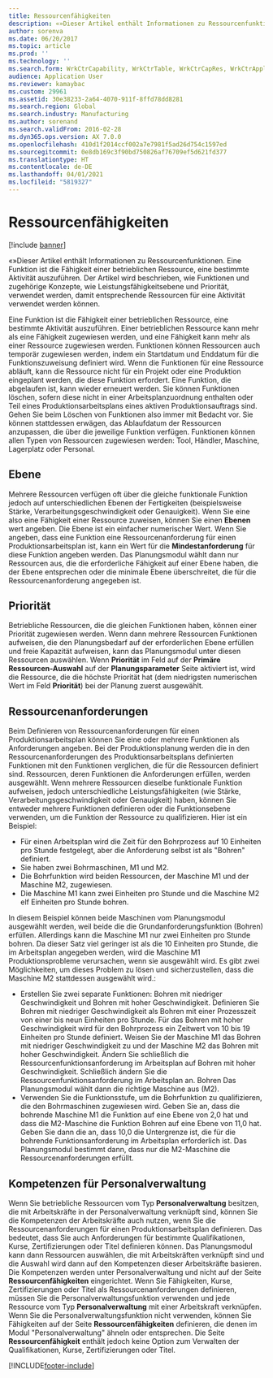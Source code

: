```yaml
---
title: Ressourcenfähigkeiten
description: «»Dieser Artikel enthält Informationen zu Ressourcenfunktionen. Eine Funktion ist die Fähigkeit einer betrieblichen Ressource, eine bestimmte Aktivität auszuführen. Der Artikel wird beschrieben, wie Funktionen und zugehörige Konzepte, wie Leistungsfähigkeitsebene und Priorität, verwendet werden, damit entsprechende Ressourcen für eine Aktivität verwendet werden können.
author: sorenva
ms.date: 06/20/2017
ms.topic: article
ms.prod: ''
ms.technology: ''
ms.search.form: WrkCtrCapability, WrkCtrTable, WrkCtrCapRes, WrkCtrApplicableResources
audience: Application User
ms.reviewer: kamaybac
ms.custom: 29961
ms.assetid: 30e38233-2a64-4070-911f-8ffd78dd8281
ms.search.region: Global
ms.search.industry: Manufacturing
ms.author: sorenand
ms.search.validFrom: 2016-02-28
ms.dyn365.ops.version: AX 7.0.0
ms.openlocfilehash: 410d1f2014ccf002a7e7981f5ad26d754c1597ed
ms.sourcegitcommit: 0e8db169c3f90bd750826af76709ef5d621fd377
ms.translationtype: HT
ms.contentlocale: de-DE
ms.lasthandoff: 04/01/2021
ms.locfileid: "5819327"
---
```

# <a name="resource-capabilities"></a>Ressourcenfähigkeiten

[!include [banner](../includes/banner.md)]

«»Dieser Artikel enthält Informationen zu Ressourcenfunktionen. Eine Funktion ist die Fähigkeit einer betrieblichen Ressource, eine bestimmte Aktivität auszuführen. Der Artikel wird beschrieben, wie Funktionen und zugehörige Konzepte, wie Leistungsfähigkeitsebene und Priorität, verwendet werden, damit entsprechende Ressourcen für eine Aktivität verwendet werden können.

Eine Funktion ist die Fähigkeit einer betrieblichen Ressource, eine bestimmte Aktivität auszuführen. Einer betrieblichen Ressource kann mehr als eine Fähigkeit zugewiesen werden, und eine Fähigkeit kann mehr als einer Ressource zugewiesen werden. Funktionen können Ressourcen auch temporär zugewiesen werden, indem ein Startdatum und Enddatum für die Funktionszuweisung definiert wird. Wenn die Funktionen für eine Ressource abläuft, kann die Ressource nicht für ein Projekt oder eine Produktion eingeplant werden, die diese Funktion erfordert. Eine Funktion, die abgelaufen ist, kann wieder erneuert werden. Sie können Funktionen löschen, sofern diese nicht in einer Arbeitsplanzuordnung enthalten oder Teil eines Produktionsarbeitsplans eines aktiven Produktionsauftrags sind. Gehen Sie beim Löschen von Funktionen also immer mit Bedacht vor. Sie können stattdessen erwägen, das Ablaufdatum der Ressourcen anzupassen, die über die jeweilige Funktion verfügen. Funktionen können allen Typen von Ressourcen zugewiesen werden: Tool, Händler, Maschine, Lagerplatz oder Personal.

## <a name="level"></a>Ebene
Mehrere Ressourcen verfügen oft über die gleiche funktionale Funktion jedoch auf unterschiedlichen Ebenen der Fertigkeiten (beispielsweise Stärke, Verarbeitungsgeschwindigkeit oder Genauigkeit). Wenn Sie eine also eine Fähigkeit einer Ressource zuweisen, können Sie einen **Ebenen** wert angeben. Die Ebene ist ein einfacher numerischer Wert. Wenn Sie angeben, dass eine Funktion eine Ressourcenanforderung für einen Produktionsarbeitsplan ist, kann ein Wert für die **Mindestanforderung** für diese Funktion angeben werden. Das Planungsmodul wählt dann nur Ressourcen aus, die die erforderliche Fähigkeit auf einer Ebene haben, die der Ebene entsprechen oder die minimale Ebene überschreitet, die für die Ressourcenanforderung angegeben ist.

## <a name="priority"></a>Priorität
Betriebliche Ressourcen, die die gleichen Funktionen haben, können einer Priorität zugewiesen werden. Wenn dann mehrere Ressourcen Funktionen aufweisen, die den Planungsbedarf auf der erforderlichen Ebene erfüllen und freie Kapazität aufweisen, kann das Planungsmodul unter diesen Ressourcen auswählen. Wenn **Priorität** im Feld auf der **Primäre Ressourcen-Auswahl** auf der **Planungsparameter** Seite aktiviert ist, wird die Ressource, die die höchste Priorität hat (dem niedrigsten numerischen Wert im Feld **Priorität**) bei der Planung zuerst ausgewählt.

## <a name="resource-requirements"></a>Ressourcenanforderungen
Beim Definieren von Ressourcenanforderungen für einen Produktionsarbeitsplan können Sie eine oder mehrere Funktionen als Anforderungen angeben. Bei der Produktionsplanung werden die in den Ressourcenanforderungen des Produktionsarbeitsplans definierten Funktionen mit den Funktionen verglichen, die für die Ressourcen definiert sind. Ressourcen, deren Funktionen die Anforderungen erfüllen, werden ausgewählt. Wenn mehrere Ressourcen dieselbe funktionale Funktion aufweisen, jedoch unterschiedliche Leistungsfähigkeiten (wie Stärke, Verarbeitungsgeschwindigkeit oder Genauigkeit) haben, können Sie entweder mehrere Funktionen definieren oder die Funktionsebene verwenden, um die Funktion der Ressource zu qualifizieren. Hier ist ein Beispiel:

-   Für einen Arbeitsplan wird die Zeit für den Bohrprozess auf 10 Einheiten pro Stunde festgelegt, aber die Anforderung selbst ist als "Bohren" definiert.
-   Sie haben zwei Bohrmaschinen, M1 und M2.
-   Die Bohrfunktion wird beiden Ressourcen, der Maschine M1 und der Maschine M2, zugewiesen.
-   Die Maschine M1 kann zwei Einheiten pro Stunde und die Maschine M2 elf Einheiten pro Stunde bohren.

In diesem Beispiel können beide Maschinen vom Planungsmodul ausgewählt werden, weil beide die die Grundanforderungsfunktion (Bohren) erfüllen. Allerdings kann die Maschine M1 nur zwei Einheiten pro Stunde bohren. Da dieser Satz viel geringer ist als die 10 Einheiten pro Stunde, die im Arbeitsplan angegeben werden, wird die Maschine M1 Produktionsprobleme verursachen, wenn sie ausgewählt wird. Es gibt zwei Möglichkeiten, um dieses Problem zu lösen und sicherzustellen, dass die Maschine M2 stattdessen ausgewählt wird.:

-   Erstellen Sie zwei separate Funktionen: Bohren mit niedriger Geschwindigkeit und Bohren mit hoher Geschwindigkeit. Definieren Sie Bohren mit niedriger Geschwindigkeit als Bohren mit einer Prozesszeit von einer bis neun Einheiten pro Stunde. Für das Bohren mit hoher Geschwindigkeit wird für den Bohrprozess ein Zeitwert von 10 bis 19 Einheiten pro Stunde definiert. Weisen Sie der Maschine M1 das Bohren mit niedriger Geschwindigkeit zu und der Maschine M2 das Bohren mit hoher Geschwindigkeit. Ändern Sie schließlich die Ressourcenfunktionsanforderung im Arbeitsplan auf Bohren mit hoher Geschwindigkeit. Schließlich ändern Sie die Ressourcenfunktionsanforderung im Arbeitsplan an. Bohren Das Planungsmodul wählt dann die richtige Maschine aus (M2).
-   Verwenden Sie die Funktionsstufe, um die Bohrfunktion zu qualifizieren, die den Bohrmaschinen zugewiesen wird. Geben Sie an, dass die bohrende Maschine M1 die Funktion auf eine Ebene von 2,0 hat und dass die M2-Maschine die Funktion Bohren auf eine Ebene von 11,0 hat. Geben Sie dann die an, dass 10,0 die Untergrenze ist, die für die bohrende Funktionsanforderung im Arbeitsplan erforderlich ist. Das Planungsmodul bestimmt dann, dass nur die M2-Maschine die Ressourcenanforderungen erfüllt.

## <a name="competencies-for-human-resources"></a>Kompetenzen für Personalverwaltung
Wenn Sie betriebliche Ressourcen vom Typ **Personalverwaltung** besitzen, die mit Arbeitskräfte in der Personalverwaltung verknüpft sind, können Sie die Kompetenzen der Arbeitskräfte auch nutzen, wenn Sie die Ressourcenanforderungen für einen Produktionsarbeitsplan definieren. Das bedeutet, dass Sie auch Anforderungen für bestimmte Qualifikationen, Kurse, Zertifizierungen oder Titel definieren können. Das Planungsmodul kann dann Ressourcen auswählen, die mit Arbeitskräften verknüpft sind und die Auswahl wird dann auf den Kompetenzen dieser Arbeitskräfte basieren. Die Kompetenzen werden unter Personalverwaltung und nicht auf der Seite **Ressourcenfähigkeiten** eingerichtet. Wenn Sie Fähigkeiten, Kurse, Zertifizierungen oder Titel als Ressourcenanforderungen definieren, müssen Sie die Personalverwaltungsfunktion verwenden und jede Ressource vom Typ **Personalverwaltung** mit einer Arbeitskraft verknüpfen. Wenn Sie die Personalverwaltungsfunktion nicht verwenden, können Sie Fähigkeiten auf der Seite **Ressourcenfähigkeiten** definieren, die denen im Modul "Personalverwaltung" ähneln oder entsprechen. Die Seite **Ressourcenfähigkeit** enthält jedoch keine Option zum Verwalten der Qualifikationen, Kurse, Zertifizierungen oder Titel.





[!INCLUDE[footer-include](../../includes/footer-banner.md)]